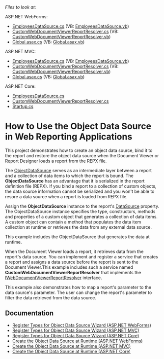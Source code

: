 <!-- default file list -->
*Files to look at*:

ASP.NET WebForms:

* [EmployeesDataSource.cs](../WebForms/CS/Reporting_ObjectDS_WebForms/ObjectDataSource/EmployeesDataSource.cs) (VB: [EmployeesDataSource.vb](WebForms/VB/Reporting_ObjectDS_WebForms/ObjectDataSource/EmployeesDataSource.vb))
* [CustomWebDocumentViewerReportResolver.cs](WebForms/CS/Reporting_ObjectDS_WebForms/Services/CustomWebDocumentViewerReportResolver.cs) (VB: [CustomWebDocumentViewerReportResolver.vb](WebForms/VB/Reporting_ObjectDS_WebForms/Services/CustomWebDocumentViewerReportResolver.vb))
* [Global.asax.cs](WebForms/CS/Reporting_ObjectDS_WebForms/Global.asax.cs) (VB: [Global.asax.vb](WebForms/VB/Reporting_ObjectDS_WebForms/Global.asax.vb))

ASP.NET MVC:

* [EmployeesDataSource.cs](MVC/CS/Reporting_ObjectDS_Mvc/ObjectDataSource/EmployeesDataSource.cs) (VB: [EmployeesDataSource.vb](MVC/VB/Reporting_ObjectDS_Mvc/ObjectDataSource/EmployeesDataSource.vb))
* [CustomWebDocumentViewerReportResolver.cs](MVC/CS/Reporting_ObjectDS_Mvc/Services/CustomWebDocumentViewerReportResolver.cs) (VB: [CustomWebDocumentViewerReportResolver.vb](MVC/VB/Reporting_ObjectDS_Mvc/Services/CustomWebDocumentViewerReportResolver.vb))
* [Global.asax.cs](MVC/CS/Reporting_ObjectDS_Mvc/Global.asax.cs) (VB: [Global.asax.vb](MVC/VB/Reporting_ObjectDS_Mvc/Global.asax.vb))

ASP.NET Core:

* [EmployeesDataSource.cs](AspNetCore/Reporting_ObjectDS_AspNetCore/DataSources/EmployeesDataSource.cs)
* [CustomWebDocumentViewerReportResolver.cs](AspNetCore/Reporting_ObjectDS_AspNetCore/Services/CustomWebDocumentViewerReportResolver.cs) 
* [Startup.cs](AspNetCore/Reporting_ObjectDS_AspNetCore/Startup.cs) 

<!-- default file list end -->

# How to Use the Object Data Source in Web Reporting Applications

This project demonstrates how to create an object data source, bind it to the report and restore the object data source when the Document Viewer or Report Designer loads a report from the REPX file.

The [ObjectDataSource](https://docs.devexpress.com/CoreLibraries/DevExpress.DataAccess.ObjectBinding.ObjectDataSource) serves as an intermediate layer between a report and a collection of data items to which the report is bound. The **ObjectDataSource** has an advantage that it is serialized in the report definition file (REPX). If you bind a report to a collection of custom objects, the data source information cannot be serialized and you won't be able to resore a data source when a report is loaded from REPX file.

Assign the **ObjectDataSource** instance to the report's [DataSource](https://docs.devexpress.com/XtraReports/DevExpress.XtraReports.UI.XtraReportBase.DataSource) property. The ObjectDataSource instance specifies the type, constructors, methods and properties of a custom object that generates a collection of data items. A custom object can contain a method that populates the data item collection at runtime or retrieves the data from any external data source. 

This example includes the ObjectDataSource that generates the data at runtime.

When the Document Viewer loads a report, it retrieves data from the report's data source. You can implement and register a service that creates a report and assigns a data source before the report is sent to the Document Viewer.This example includes such a service named **CustomWebDocumentViewerReportResolver** that implements the [IWebDocumentViewerReportResolver](https://docs.devexpress.com/XtraReports/DevExpress.XtraReports.Web.WebDocumentViewer.IWebDocumentViewerReportResolver) interface.    

This example also demonstrates how to map a report's parameter to the data source's parameter. The user can change the report's parameter to filter the data retrieved from the data source.

## Documentation

* [Register Types for Object Data Source Wizard (ASP.NET WebForms)](https://docs.devexpress.com/XtraReports/401228)
* [Register Types for Object Data Source Wizard (ASP.NET MVC)](https://docs.devexpress.com/XtraReports/401229)
* [Register Types for Object Data Source Wizard (ASP.NET Core)](https://docs.devexpress.com/XtraReports/401230)
* [Create the Object Data Source at Runtime (ASP.NET WebForms)](https://docs.devexpress.com/XtraReports/401900)
* [Create the Object Data Source at Runtime (ASP.NET MVC)](https://docs.devexpress.com/XtraReports/401901)
* [Create the Object Data Source at Runtime (ASP.NET Core)](https://docs.devexpress.com/XtraReports/401902)




